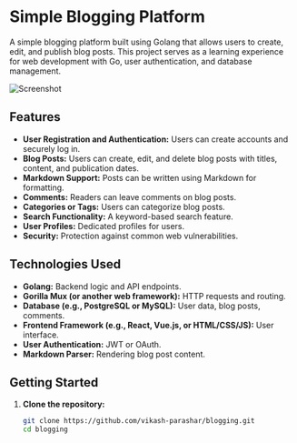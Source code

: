 # Simple Blogging Platform

A simple blogging platform built using Golang that allows users to create, edit, and publish blog posts. This project serves as a learning experience for web development with Go, user authentication, and database management.

![Screenshot](screenshot.png)

## Features

- **User Registration and Authentication:** Users can create accounts and securely log in.
- **Blog Posts:** Users can create, edit, and delete blog posts with titles, content, and publication dates.
- **Markdown Support:** Posts can be written using Markdown for formatting.
- **Comments:** Readers can leave comments on blog posts.
- **Categories or Tags:** Users can categorize blog posts.
- **Search Functionality:** A keyword-based search feature.
- **User Profiles:** Dedicated profiles for users.
- **Security:** Protection against common web vulnerabilities.

## Technologies Used

- **Golang:** Backend logic and API endpoints.
- **Gorilla Mux (or another web framework):** HTTP requests and routing.
- **Database (e.g., PostgreSQL or MySQL):** User data, blog posts, comments.
- **Frontend Framework (e.g., React, Vue.js, or HTML/CSS/JS):** User interface.
- **User Authentication:** JWT or OAuth.
- **Markdown Parser:** Rendering blog post content.

## Getting Started

1. **Clone the repository:**

   ```bash
   git clone https://github.com/vikash-parashar/blogging.git
   cd blogging
